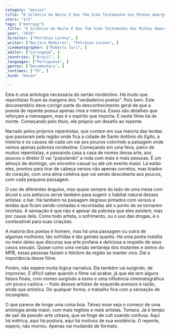 ```yaml
---
category: "movies"
title: "O Silêncio da Noite É Que Tem Sido Testemunha das Minhas Amarguras"
stars: "4/5"
tags: ["motrasp"]
_title: "O Silêncio da Noite É Que Tem Sido Testemunha das Minhas Amarguras"
_year: "2016"
_director: ["Petrônio Lorena", ]
_writer: ["Narjara Medeiros", "Petrônio Lorena", ]
_cinematographer: ["Roberto Iuri", ]
_editor: ["Çarungauá", ]
_countries: ["Brazil", ]
_languages: ["Portuguese", ]
_genres: ["Documentary", ]
_runtimes: ["79", ]
_kind: "movie"

---
```

Esta é uma antologia necessária do sertão nordestino. Há muito que repentistas ficam às margens dos "verdadeiros poetas". Pois bem. Este documentário deve corrigir parte do desconhecimento geral de que a poesia de repente possui apenas rima e métrica. Esses são detalhes que reforçam a mensagem, mas é o espírito que importa. E neste filme há de monte. Começando pelo título, ele próprio um desafio ao repente.

Narrado pelos próprios repentistas, que contam em sua maioria das lendas que passaram pela região onde fica a cidade de Santo Antônio do Egito, a história e os causos de cada um vai aos poucos colorindo a paisagem onde vemos apenas pobreza nordestina. Começando em uma feira, palco de muitos repentistas, e passando casa a casa de nomes dessa arte, aos poucos o diretor D vai "populando" a roda com mais e mais pessoas. É um almoço de domingo, um encontro casual ou até um evento maior. Lá estão eles, prontos para tirar de cabeça versos não apenas corretos, mas tirados do coração, com uma alma coletiva que vai sendo descoberta aos poucos, com cada pequena passagem.

O uso de diferentes ângulos, mas quase sempre do lado de uma mesa com álcool e uns petiscos serve também para sugerir o habitat natural desses artistas: o bar. Há também na paisagem degraus pintados com versos e lendas que ficam sendo contadas e recontadas até o ponto de se tornarem imortais. A sensação é que não é apesar da pobreza que eles existem, mas por causa dela. Como todo artista, o sofrimento, ou o uso das drogas, é o combustível para suas criações.

A maioria dos poetas é homem, mas há uma passagem ou outra de algumas mulheres, tão sofridas e tão geniais quanto. Há uma poeta maldita no meio deles que discursa sua arte profana e deliciosa a respeito de seus casos sexuais. Quase como uma versão sertaneja dos mutantes e astros do MPB, essas pessoas faziam o folclore da região se manter vivo. Daí a importância desse filme.

Porém, não espere muita lógica narrativa. Ela também vai surgindo, de improviso. É difícil saber quando o filme vai acabar, já que ele tem alguns falsos finais, com nomes surgindo a esmo e uma influência cinematográfica um pouco caótica -- fruto desses artistas de esquerda avessos à razão, ainda que artística. De qualquer forma, o trabalho fica com a sensação de incompleto.

O que parece de longe uma coisa boa. Talvez esse seja o começo de uma antologia ainda maior, com mais regiões e mais artistas. Tomara. Já é tempo de sair da pseudo-arte urbana, que se finge de cult soando confusa. Aqui há métrica, aqui há postura, aqui há motivos de sua existência. O repente, espero, não morreu. Apenas vai mudando de formato.
